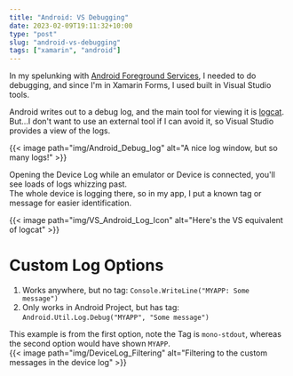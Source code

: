 ```yaml
---
title: "Android: VS Debugging"
date: 2023-02-09T19:11:32+10:00
type: "post"
slug: "android-vs-debugging"
tags: ["xamarin", "android"]
---
```


In my spelunking with [Android Foreground Services](/content/posts/2023-02-08-android-foreground-services/index.md), I needed to do debugging, and since I'm in Xamarin Forms, I used built in Visual Studio tools.

<!--more-->  

Android writes out to a debug log, and the main tool for viewing it is [logcat](https://developer.android.com/studio/command-line/logcat).
But...I don't want to use an external tool if I can avoid it, so Visual Studio provides a view of the logs.

{{< image path="img/Android_Debug_log" alt="A nice log window, but so many logs!" >}}

Opening the Device Log while an emulator or Device is connected, you'll see loads of logs whizzing past.  
The whole device is logging there, so in my app, I put a known tag or message for easier identification.

{{< image path="img/VS_Android_Log_Icon" alt="Here's the VS equivalent of logcat" >}}

# Custom Log Options
1) Works anywhere, but no tag: `Console.WriteLine("MYAPP: Some message")`  
2) Only works in Android Project, but has tag: `Android.Util.Log.Debug("MYAPP", "Some message")`  

This example is from the first option, note the Tag is `mono-stdout`, whereas the second option would have shown `MYAPP`.  
{{< image path="img/DeviceLog_Filtering" alt="Filtering to the custom messages in the device log" >}}